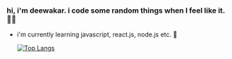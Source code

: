 ### hi, i'm deewakar. i code some random things when I feel like it. 👋🏻

  - i'm currently learning javascript, react.js, node.js etc. 🌱


      [![Top Langs](https://github-readme-stats.vercel.app/api/top-langs/?username=deewakar-k&bg_color=163020&text_color=EEF0E5&icon_color=B6C4B6&title_color=304D30)](https://github.com/anuraghazra/github-readme-stats)
